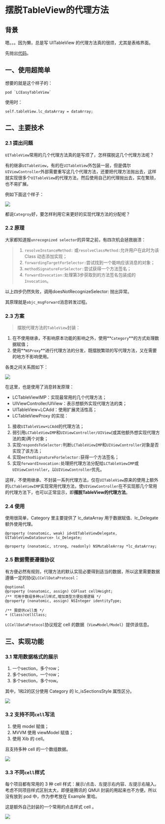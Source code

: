 # 摆脱TableView的代理方法

## 背景

嗯。。。因为懒，总是写 UITableView 的代理方法真的很烦，尤其是表格界面。

先抛出[代码](https://github.com/LuckyCat7848/LCEasyTableView)。

## 一、使用超简单

想要的就是这个样子的：

```
pod `LCEasyTableView`
```

使用时：

```
self.tableView.lc_dataArray = dataArray;
```

## 二、主要技术

### 2.1 提出问题

`UITableView`常用的几个代理方法真的是写烦了，怎样摆脱这几个代理方法呢？

有的继承`UITableView`，有的在`UITableView`外包装一层，但是偶尔`UIViewController`外部需要重写这几个代理方法，还要把代理方法抛出去，这样就实现很多个`UITableView`的代理方法，然后使用自己的代理抛出去，实在繁琐，也不易扩展。

例如下面这个样子：
    
![](https://github.com/LuckyCat7848/Blogs/blob/master/source/UITableView_origin.png)

都说`Categroy`好，要怎样利用它来更好的实现代理方法的分配呢？

### 2.2 原理

大家都知道报`unrecognized selector`的异常之前，有四次机会拯救崩溃：

> 1. `resolveInstanceMethod:` 或`resolveClassMethod:`允许用户在此时为该 Class 动态添加实现；
> 2. `forwardingTargetForSelector:`尝试找到一个能响应该消息的对象；
> 3. `methodSignatureForSelector:`尝试获得一个方法签名；
> 4. `forwardInvocation:`处理第3步获取到的方法签名包装成的`Invocation`。

以上四步仍然失败，调用doesNotRecognizeSelector: 抛出异常。

其原理就是`objc_msgForward`消息转发过程。

### 2.3 方案

> 摆脱代理方法的`TableView`封装：
1. 在不使用继承，不影响原本功能的影响之外，使用**`Category`**的方式处理数据赋值；
2. 使用**`NSProxy`**进行代理方法的分发，既摆脱繁琐的写代理方法，又在需要的地方不影响使用。

各类之间关系图如下：

![](https://github.com/LuckyCat7848/Blogs/blob/master/source/UITableView_Entire.png)

在这里，也是使用了消息转发原理：

- LCTableViewIMP：实现最常用的几个代理方法；
- UIViewController/UIView：表示想额外实现代理方法的类；
- UITableView+LCAdd：使用扩展灵活性高；
- LCTableViewProxy 的实现：
1. 接收`UITableView+LCAdd`的代理方法；
2. 弱引用`LCTableViewIMP`和`UIViewController/UIView`(或其他额外想实现代理方法的类)两个对象；
3. 实现`respondsToSelector:`判断`LCTableViewIMP`和`UIViewController`对象是否实现了该方法；
4. 实现`methodSignatureForSelector:`获得一个方法签名；
5. 实现`forwardInvocation:`处理把代理方法分配给`LCTableViewIMP`或`UIViewController`，以`UIViewController`优先。

这样，不使用继承、不封装一系列代理方法，仅在`UITableView`原来的使用上额外的`LCTableViewIMP`实现常用代理方法，使`UIViewController`在不实现那几个常用的代理方法下，也可以正常显示，即**摆脱TableView的代理方法**。

### 2.4 使用

使用很简单，Category 里主要提供了 lc_dataArray 用于数据赋值、lc_Delegate 额外使用代理。

```
@property (nonatomic, weak) id<UITableViewDelegate, UITableViewDataSource> lc_Delegate;

@property (nonatomic, strong, readonly) NSMutableArray *lc_dataArray;
```

### 2.5 数据需要遵循协议

有方便必然有规则，代理方法的默认实现必要得到适当的数据，所以这里需要数据遵循一定的协议`LCCellDataProtocol`：

```
@optional
@property (nonatomic, assign) CGFloat cellHeight;
/** 可用于数组多种cell样式,增加类型方便处理逻辑 */
@property (nonatomic, assign) NSInteger identityType;

/** 需提供cell类 */
+ (Class)cellClass;
```

`LCCellDataProtocol`协议规定 cell 的数据（`ViewModel/Model`）提供该信息。

## 三、实现功能

### 3.1 常用数据格式的展示

1. 一个section，多个row；
2. 多个section，一个row；
3. 多个section，多个row。

其中，1和2的区分使用 Category 的 lc_isSectionsStyle 属性区分。

![](https://github.com/LuckyCat7848/Blogs/blob/master/source/UITableView_Styles.png)

### 3.2 支持不同`cell`写法

1. 使用 model 赋值；
2. MVVM 使用 viewModel 赋值；
3. 使用 Xib 的 cell。

且支持多种 cell 的一个数组数据。

![](https://github.com/LuckyCat7848/Blogs/blob/master/source/UITableView_Cells.png)

### 3.3 不同`cell`样式

每个项目都有常用的 3 种 cell 样式：展示/点击、左提示右内容、左提示右输入。考虑不同项目样式区别太大，即便是腾讯的 QMUI 封装的用起来也不方便。所以没有放到 pod 中，作为参考放在 Example 里哈。

这是额外自己封装的一个常用的点击样式 cell 。

![](https://github.com/LuckyCat7848/Blogs/blob/master/source/UITableView_ActionCell.png)
